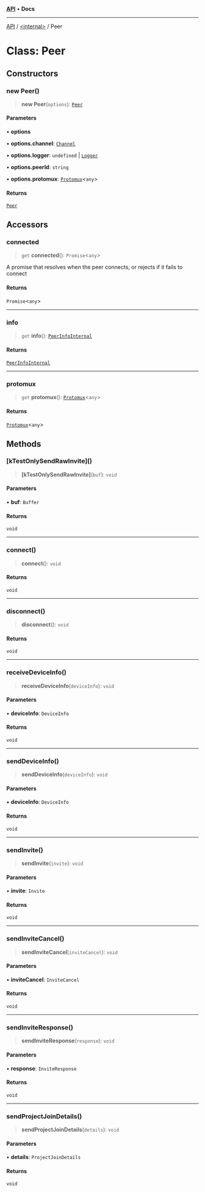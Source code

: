 [**API**](../../README.md) • **Docs**

***

[API](../../README.md) / [\<internal\>](../README.md) / Peer

# Class: Peer

## Constructors

### new Peer()

> **new Peer**(`options`): [`Peer`](Peer.md)

#### Parameters

• **options**

• **options.channel**: [`Channel`](../interfaces/Channel.md)

• **options.logger**: `undefined` \| [`Logger`](Logger.md)

• **options.peerId**: `string`

• **options.protomux**: [`Protomux`](Protomux.md)\<`any`\>

#### Returns

[`Peer`](Peer.md)

## Accessors

### connected

> `get` **connected**(): `Promise`\<`any`\>

A promise that resolves when the peer connects, or rejects if it
fails to connect

#### Returns

`Promise`\<`any`\>

***

### info

> `get` **info**(): [`PeerInfoInternal`](../namespaces/home_runner_work_comapeo-core_comapeo-core_src_local-peers/type-aliases/PeerInfoInternal.md)

#### Returns

[`PeerInfoInternal`](../namespaces/home_runner_work_comapeo-core_comapeo-core_src_local-peers/type-aliases/PeerInfoInternal.md)

***

### protomux

> `get` **protomux**(): [`Protomux`](Protomux.md)\<`any`\>

#### Returns

[`Protomux`](Protomux.md)\<`any`\>

## Methods

### \[kTestOnlySendRawInvite\]()

> **\[kTestOnlySendRawInvite\]**(`buf`): `void`

#### Parameters

• **buf**: `Buffer`

#### Returns

`void`

***

### connect()

> **connect**(): `void`

#### Returns

`void`

***

### disconnect()

> **disconnect**(): `void`

#### Returns

`void`

***

### receiveDeviceInfo()

> **receiveDeviceInfo**(`deviceInfo`): `void`

#### Parameters

• **deviceInfo**: `DeviceInfo`

#### Returns

`void`

***

### sendDeviceInfo()

> **sendDeviceInfo**(`deviceInfo`): `void`

#### Parameters

• **deviceInfo**: `DeviceInfo`

#### Returns

`void`

***

### sendInvite()

> **sendInvite**(`invite`): `void`

#### Parameters

• **invite**: `Invite`

#### Returns

`void`

***

### sendInviteCancel()

> **sendInviteCancel**(`inviteCancel`): `void`

#### Parameters

• **inviteCancel**: `InviteCancel`

#### Returns

`void`

***

### sendInviteResponse()

> **sendInviteResponse**(`response`): `void`

#### Parameters

• **response**: `InviteResponse`

#### Returns

`void`

***

### sendProjectJoinDetails()

> **sendProjectJoinDetails**(`details`): `void`

#### Parameters

• **details**: `ProjectJoinDetails`

#### Returns

`void`
